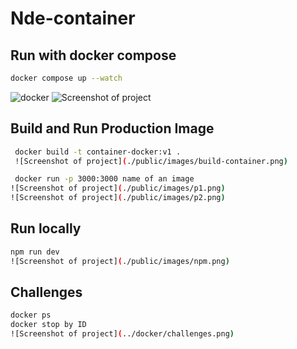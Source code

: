 # Nde-container


## Run with docker compose
```bash
docker compose up --watch
```
![docker](public/images/up1.png)
![Screenshot of project](./public/images/up2.png)



## Build and Run Production Image

```bash
 docker build -t container-docker:v1 .
 ![Screenshot of project](./public/images/build-container.png)

 docker run -p 3000:3000 name of an image
![Screenshot of project](./public/images/p1.png)
![Screenshot of project](./public/images/p2.png)
```

## Run locally
```bash
npm run dev
![Screenshot of project](./public/images/npm.png)

```

## Challenges
```bash
docker ps 
docker stop by ID 
![Screenshot of project](../docker/challenges.png)

```